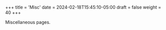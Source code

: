 +++
title = 'Misc'
date = 2024-02-18T15:45:10-05:00
draft = false
weight = 40
+++

Miscellaneous pages.
